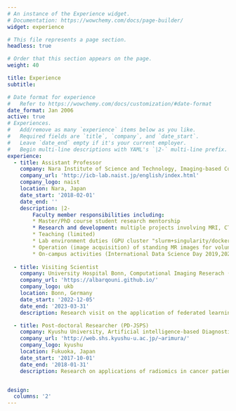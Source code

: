 ```yaml
---
# An instance of the Experience widget.
# Documentation: https://wowchemy.com/docs/page-builder/
widget: experience

# This file represents a page section.
headless: true

# Order that this section appears on the page.
weight: 40

title: Experience
subtitle:

# Date format for experience
#   Refer to https://wowchemy.com/docs/customization/#date-format
date_format: Jan 2006
active: true
# Experiences.
#   Add/remove as many `experience` items below as you like.
#   Required fields are `title`, `company`, and `date_start`.
#   Leave `date_end` empty if it's your current employer.
#   Begin multi-line descriptions with YAML's `|2-` multi-line prefix.
experience:
  - title: Assistant Professor
    company: Nara Institute of Science and Technology, Imaging-based Computational Biomedicine Lab (ICB lab)
    company_url: 'http://icb-lab.naist.jp/english/index.html'
    company_logo: naist
    location: Nara, Japan
    date_start: '2018-02-01'
    date_end: ''
    description: |2-
        Faculty member responsibilities including:
        * Master/PhD course student research mentorship
        * Research and development: multiple projects involving MRI, CT and histopathology image analysis
        * Teaching (limited)
        * Lab environment duties (GPU cluster "slurm+singularity/docker" and data servers "Windows Server, NAS" management)
        * Operation (image acquisition) of standing MR images for volunteers (E-MRI Brio G-Scan, Esaote)
        * On-campus activities (International Data Science Day 2019,2022, publicity group, entrance examination group duties)
        
  - title: Visiting Scientist
    company: University Hospital Bonn, Computational Imaging Reserach (Albarqouni Lab)
    company_url: 'https://albarqouni.github.io/'
    company_logo: ukb
    location: Bonn, Germany
    date_start: '2022-12-05'
    date_end: '2023-03-31'
    description: Research visit on the application of federated learning for musculoskeletal segemtnation in CT images.

  - title: Post-doctoral Researcher (PD-JSPS)
    company: Kyushu University, Artificial intelligence-based Diagnostic and Treatment Systems (Arimura Lab)
    company_url: 'http://web.shs.kyushu-u.ac.jp/~arimura/'
    company_logo: kyushu
    location: Fukuoka, Japan
    date_start: '2017-10-01'
    date_end: '2018-01-31'
    description: Research on applications of radiomics in cancer patient progonostic prediction. I particularly investigated the temporal stability of radiomic features in lung cancer patient imaging based on EPID images, and the identifying the optimal radiomic wavelet features for prognostic prediction of lung cancer patients from CT images.


design:
  columns: '2'
---
```

